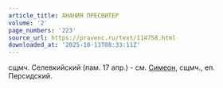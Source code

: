 ```yaml
---
article_title: АНАНИЯ ПРЕСВИТЕР
volume: '2'
page_numbers: '223'
source_url: https://pravenc.ru/text/114758.html
downloaded_at: '2025-10-13T08:33:11Z'
---
```


сщмч. Селевкийский (пам. 17 апр.) - см. [Симеон](https://pravenc.ru/text/Симеон.html), сщмч., еп. Персидский.
